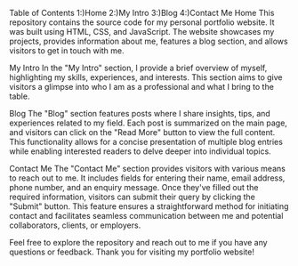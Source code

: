Table of Contents
1:)Home
2:)My Intro
3:)Blog
4:)Contact Me
Home <a name="/"></a>
This repository contains the source code for my personal portfolio website. It was built using HTML, CSS, and JavaScript. The website showcases my projects, provides information about me, features a blog section, and allows visitors to get in touch with me.

My Intro <a name="my-intro"></a>
In the "My Intro" section, I provide a brief overview of myself, highlighting my skills, experiences, and interests. This section aims to give visitors a glimpse into who I am as a professional and what I bring to the table.

Blog <a name="blog"></a>
The "Blog" section features posts where I share insights, tips, and experiences related to my field. Each post is summarized on the main page, and visitors can click on the "Read More" button to view the full content. This functionality allows for a concise presentation of multiple blog entries while enabling interested readers to delve deeper into individual topics.

Contact Me <a name="contact-me"></a>
The "Contact Me" section provides visitors with various means to reach out to me. It includes fields for entering their name, email address, phone number, and an enquiry message. Once they've filled out the required information, visitors can submit their query by clicking the "Submit" button. This feature ensures a straightforward method for initiating contact and facilitates seamless communication between me and potential collaborators, clients, or employers.

Feel free to explore the repository and reach out to me if you have any questions or feedback. Thank you for visiting my portfolio website!
